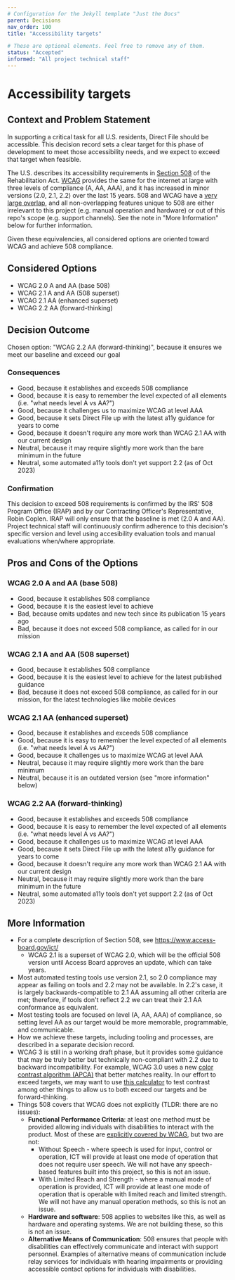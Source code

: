 ```yaml
---
# Configuration for the Jekyll template "Just the Docs"
parent: Decisions
nav_order: 100
title: "Accessibility targets"

# These are optional elements. Feel free to remove any of them.
status: "Accepted"
informed: "All project technical staff"
---
```

<!-- we need to disable MD025, because we use the different heading "ADR Template" in the homepage (see above) than it is foreseen in the template -->
<!-- markdownlint-disable-next-line MD025 -->
# Accessibility targets

## Context and Problem Statement

In supporting a critical task for all U.S. residents, Direct File should be accessible. This decision record sets a clear target for this phase of development to meet those accessibility needs, and we expect to exceed that target when feasible.

The U.S. describes its accessibility requirements in [Section 508](https://www.section508.gov/) of the Rehabilitation Act. [WCAG](https://www.w3.org/WAI/standards-guidelines/wcag/) provides the same for the internet at large with three levels of compliance (A, AA, AAA), and it has increased in minor versions (2.0, 2.1, 2.2) over the last 15 years. 508 and WCAG have a [very large overlap](https://www.access-board.gov/ict/#E207.2), and all non-overlapping features unique to 508 are either irrelevant to this project (e.g. manual operation and hardware) or out of this repo's scope (e.g. support channels). See the note in "More Information" below for further information.

Given these equivalencies, all considered options are oriented toward WCAG and achieve 508 compliance.

## Considered Options

* WCAG 2.0 A and AA (base 508)
* WCAG 2.1 A and AA (508 superset)
* WCAG 2.1 AA (enhanced superset)
* WCAG 2.2 AA (forward-thinking)

## Decision Outcome

Chosen option: "WCAG 2.2 AA (forward-thinking)", because it ensures we meet our baseline and exceed our goal

### Consequences

* Good, because it establishes and exceeds 508 compliance
* Good, because it is easy to remember the level expected of all elements (i.e. "what needs level A vs AA?")
* Good, because it challenges us to maximize WCAG at level AAA
* Good, because it sets Direct File up with the latest a11y guidance for years to come
* Good, because it doesn't require any more work than WCAG 2.1 AA with our current design
* Neutral, because it may require slightly more work than the bare minimum in the future
* Neutral, some automated a11y tools don't yet support 2.2 (as of Oct 2023)

### Confirmation

This decision to exceed 508 requirements is confirmed by the IRS' 508 Program Office (IRAP) and by our Contracting Officer's Representative, Robin Coplen. IRAP will only ensure that the baseline is met (2.0 A and AA). Project technical staff will continuously confirm adherence to this decision's specific version and level using accesibility evaluation tools and manual evaluations when/where appropriate.

## Pros and Cons of the Options

### WCAG 2.0 A and AA (base 508)

* Good, because it establishes 508 compliance
* Good, because it is the easiest level to achieve
* Bad, because omits updates and new tech since its publication 15 years ago
* Bad, because it does not exceed 508 compliance, as called for in our mission

### WCAG 2.1 A and AA (508 superset)

* Good, because it establishes 508 compliance
* Good, because it is the easiest level to achieve for the latest published guidance
* Bad, because it does not exceed 508 compliance, as called for in our mission, for the latest technologies like mobile devices

### WCAG 2.1 AA (enhanced superset)

* Good, because it establishes and exceeds 508 compliance
* Good, because it is easy to remember the level expected of all elements (i.e. "what needs level A vs AA?")
* Good, because it challenges us to maximize WCAG at level AAA
* Neutral, because it may require slightly more work than the bare minimum
* Neutral, because it is an outdated version (see "more information" below)

### WCAG 2.2 AA (forward-thinking)

* Good, because it establishes and exceeds 508 compliance
* Good, because it is easy to remember the level expected of all elements (i.e. "what needs level A vs AA?")
* Good, because it challenges us to maximize WCAG at level AAA
* Good, because it sets Direct File up with the latest a11y guidance for years to come
* Good, because it doesn't require any more work than WCAG 2.1 AA with our current design
* Neutral, because it may require slightly more work than the bare minimum in the future
* Neutral, some automated a11y tools don't yet support 2.2 (as of Oct 2023)

## More Information

* For a complete description of Section 508, see https://www.access-board.gov/ict/
  * WCAG 2.1 is a superset of WCAG 2.0, which will be the official 508 version until Access Board approves an update, which can take years.
* Most automated testing tools use version 2.1, so 2.0 compliance may appear as failing on tools and 2.2 may not be available. In 2.2's case, it is largely backwards-compatible to 2.1 AA assuming all other criteria are met; therefore, if tools don't reflect 2.2 we can treat their 2.1 AA conformance as equivalent.
* Most testing tools are focused on level (A, AA, AAA) of compliance, so setting level AA as our target would be more memorable, programmable, and communicable.
* How we achieve these targets, including tooling and processes, are described in a separate decision record.
* WCAG 3 is still in a working draft phase, but it provides some guidance that may be truly better but technically non-compliant with 2.2 due to backward incompatibility. For example, WCAG 3.0 uses a new [color contrast algorithm (APCA)](https://github.com/Myndex/SAPC-APCA/blob/master/documentation/WhyAPCA.md#why-the-new-contrast-method-apca/) that better matches reality. In our effort to exceed targets, we may want to use [this calculator](http://www.myndex.com/APCA/) to test contrast among other things to allow us to both exceed our targets and be forward-thinking.
* Things 508 covers that WCAG does not explicitly (TLDR: there are no issues):
  * **Functional Performance Criteria**: at least one method must be provided allowing individuals with disabilities to interact with the product. Most of these are [explicitly covered by WCAG](https://www.section508.gov/content/mapping-wcag-to-fpc/), but two are not:
    * Without Speech - where speech is used for input, control or operation, ICT will provide at least one mode of operation that does not require user speech. We will not have any speech-based features built into this project, so this is not an issue.
    * With Limited Reach and Strength - where a manual mode of operation is provided, ICT will provide at least one mode of operation that is operable with limited reach and limited strength. We will not have any manual operation methods, so this is not an issue.
  * **Hardware and software**: 508 applies to websites like this, as well as hardware and operating systems. We are not building these, so this is not an issue.
  * **Alternative Means of Communication**: 508 ensures that people with disabilities can effectively communicate and interact with support personnel. Examples of alternative means of communication include relay services for individuals with hearing impairments or providing accessible contact options for individuals with disabilities.
